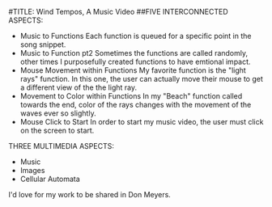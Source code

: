 #TITLE: Wind Tempos, A Music Video
##FIVE INTERCONNECTED ASPECTS:
- Music to Functions
    Each function is queued for a specific point in the song snippet.
- Music to Function pt2
    Sometimes the functions are called randomly, other times I purposefully created functions to have emtional impact.
- Mouse Movement within Functions
    My favorite function is the "light rays" function. In this one, the user can actually move their mouse to get a different view of the the light ray.
- Movement to Color within Functions
    In my "Beach" function called towards the end, color of the rays changes with the movement of the waves ever so slightly.
- Mouse Click to Start
    In order to start my music video, the user must click on the screen to start.

THREE MULTIMEDIA ASPECTS:
- Music
- Images
- Cellular Automata

I'd love for my work to be shared in Don Meyers. 